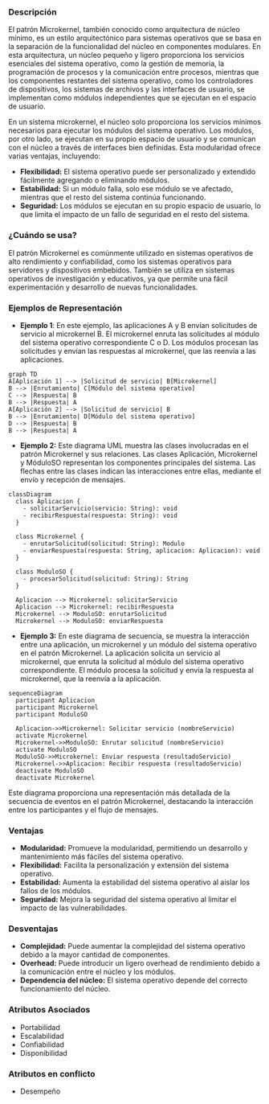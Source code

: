 ### Descripción
El patrón Microkernel, también conocido como arquitectura de núcleo mínimo, es un estilo arquitectónico para sistemas operativos que se basa en la separación de la funcionalidad del núcleo en componentes modulares. En esta arquitectura, un núcleo pequeño y ligero proporciona los servicios esenciales del sistema operativo, como la gestión de memoria, la programación de procesos y la comunicación entre procesos, mientras que los componentes restantes del sistema operativo, como los controladores de dispositivos, los sistemas de archivos y las interfaces de usuario, se implementan como módulos independientes que se ejecutan en el espacio de usuario.

En un sistema microkernel, el núcleo solo proporciona los servicios mínimos necesarios para ejecutar los módulos del sistema operativo. Los módulos, por otro lado, se ejecutan en su propio espacio de usuario y se comunican con el núcleo a través de interfaces bien definidas. Esta modularidad ofrece varias ventajas, incluyendo:

- **Flexibilidad:** El sistema operativo puede ser personalizado y extendido fácilmente agregando o eliminando módulos.
- **Estabilidad:** Si un módulo falla, solo ese módulo se ve afectado, mientras que el resto del sistema continúa funcionando.
- **Seguridad:** Los módulos se ejecutan en su propio espacio de usuario, lo que limita el impacto de un fallo de seguridad en el resto del sistema.
### ¿Cuándo se usa?
El patrón Microkernel es comúnmente utilizado en sistemas operativos de alto rendimiento y confiabilidad, como los sistemas operativos para servidores y dispositivos embebidos. También se utiliza en sistemas operativos de investigación y educativos, ya que permite una fácil experimentación y desarrollo de nuevas funcionalidades.

### Ejemplos de Representación
- **Ejemplo 1**: En este ejemplo, las aplicaciones A y B envían solicitudes de servicio al microkernel B. El microkernel enruta las solicitudes al módulo del sistema operativo correspondiente C o D. Los módulos procesan las solicitudes y envían las respuestas al microkernel, que las reenvía a las aplicaciones.
``` mermaid
graph TD
A[Aplicación 1] --> |Solicitud de servicio| B[Microkernel]
B --> |Enrutamiento| C[Módulo del sistema operativo]
C --> |Respuesta| B
B --> |Respuesta| A
A[Aplicación 2] --> |Solicitud de servicio| B
B --> |Enrutamiento| D[Módulo del sistema operativo]
D --> |Respuesta| B
B --> |Respuesta| A

```

- **Ejemplo 2:** Este diagrama UML muestra las clases involucradas en el patrón Microkernel y sus relaciones. Las clases Aplicación, Microkernel y MóduloSO representan los componentes principales del sistema. Las flechas entre las clases indican las interacciones entre ellas, mediante el envío y recepción de mensajes.
``` mermaid
classDiagram
  class Aplicacion {
    - solicitarServicio(servicio: String): void
    - recibirRespuesta(respuesta: String): void
  }

  class Microkernel {
    - enrutarSolicitud(solicitud: String): Modulo
    - enviarRespuesta(respuesta: String, aplicacion: Aplicacion): void
  }

  class ModuloSO {
    - procesarSolicitud(solicitud: String): String
  }

  Aplicacion --> Microkernel: solicitarServicio
  Aplicacion --> Microkernel: recibirRespuesta
  Microkernel --> ModuloSO: enrutarSolicitud
  Microkernel --> ModuloSO: enviarRespuesta

```

- **Ejemplo 3:**  En este diagrama de secuencia, se muestra la interacción entre una aplicación, un microkernel y un módulo del sistema operativo en el patrón Microkernel. La aplicación solicita un servicio al microkernel, que enruta la solicitud al módulo del sistema operativo correspondiente. El módulo procesa la solicitud y envía la respuesta al microkernel, que la reenvía a la aplicación.
``` mermaid
sequenceDiagram
  participant Aplicacion
  participant Microkernel
  participant ModuloSO

  Aplicacion->>Microkernel: Solicitar servicio (nombreServicio)
  activate Microkernel
  Microkernel->>ModuloSO: Enrutar solicitud (nombreServicio)
  activate ModuloSO
  ModuloSO->>Microkernel: Enviar respuesta (resultadoServicio)
  Microkernel->>Aplicacion: Recibir respuesta (resultadoServicio)
  deactivate ModuloSO
  deactivate Microkernel

```

Este diagrama proporciona una representación más detallada de la secuencia de eventos en el patrón Microkernel, destacando la interacción entre los participantes y el flujo de mensajes.
### Ventajas
- **Modularidad:** Promueve la modularidad, permitiendo un desarrollo y mantenimiento más fáciles del sistema operativo.
- **Flexibilidad:** Facilita la personalización y extensión del sistema operativo.
- **Estabilidad:** Aumenta la estabilidad del sistema operativo al aislar los fallos de los módulos.
- **Seguridad:** Mejora la seguridad del sistema operativo al limitar el impacto de las vulnerabilidades.
### Desventajas
- **Complejidad:** Puede aumentar la complejidad del sistema operativo debido a la mayor cantidad de componentes.
- **Overhead:** Puede introducir un ligero overhead de rendimiento debido a la comunicación entre el núcleo y los módulos.
- **Dependencia del núcleo:** El sistema operativo depende del correcto funcionamiento del núcleo.

### Atributos Asociados
- Portabilidad
- Escalabilidad
- Confiabilidad
- Disponibilidad

### Atributos en conflicto
- Desempeño